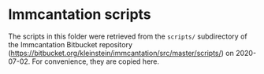 # Immcantation scripts

The scripts in this folder were retrieved from the `scripts/` subdirectory of the Immcantation Bitbucket repository (https://bitbucket.org/kleinstein/immcantation/src/master/scripts/) on 2020-07-02. For convenience, they are copied here.

